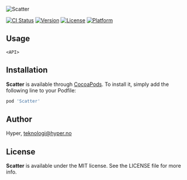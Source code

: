 ![Scatter](https://raw.githubusercontent.com/hyperoslo/Scatter/master/Images/logo-v3.png)

[![CI Status](http://img.shields.io/travis/hyperoslo/Scatter.svg?style=flat)](https://travis-ci.org/hyperoslo/Scatter)
[![Version](https://img.shields.io/cocoapods/v/Scatter.svg?style=flat)](http://cocoadocs.org/docsets/Scatter)
[![License](https://img.shields.io/cocoapods/l/Scatter.svg?style=flat)](http://cocoadocs.org/docsets/Scatter)
[![Platform](https://img.shields.io/cocoapods/p/Scatter.svg?style=flat)](http://cocoadocs.org/docsets/Scatter)

## Usage

```objc
<API>
```

## Installation

**Scatter** is available through [CocoaPods](http://cocoapods.org). To install
it, simply add the following line to your Podfile:

```ruby
pod 'Scatter'
```

## Author

Hyper, teknologi@hyper.no

## License

**Scatter** is available under the MIT license. See the LICENSE file for more info.
